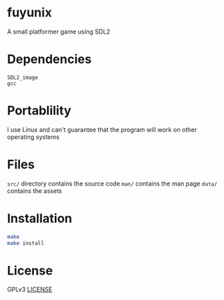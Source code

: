 # fuyunix
A small platformer game using SDL2

# Dependencies
```
SDL2_image
gcc
```

# Portablility
I use Linux and can't guarantee that the program will work on other operating
systems

# Files
`src/` directory contains the source code
`man/` contains the man page
`data/` contains the assets

# Installation
```sh
make
make install
```

# License
GPLv3 [LICENSE](LICENSE)
